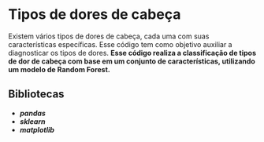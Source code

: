 # Tipos de dores de cabeça

Existem vários tipos de dores de cabeça, 
cada uma com suas características específicas.
Esse código tem como objetivo auxiliar a diagnosticar 
os tipos de dores.
**Esse código realiza a classificação de tipos de dor de
cabeça com base em um conjunto de características, 
utilizando um modelo de Random Forest.**

## Bibliotecas 
- **_pandas_**
- **_sklearn_**
- **_matplotlib_**